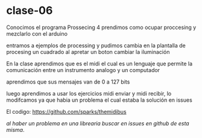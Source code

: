 # clase-06
Conocimos el programa Prossecing 4 prendimos como ocupar proccesing y mezclarlo con el arduino 

entramos a ejemplos de processing y pudimos cambia en la plantalla de procesing un cuadrado al apretar un boton cambiar la iluminación

En la clase aprendimos que es el midi  el cual es un lenguaje que permite la comunicación entre un instrumento  analogo y un computador

aprendimos que sus mensajes van de 0 a 127 bits

luego aprendimos a usar los ejercicios midi enviar y midi recibir, lo modifcamos ya que habia un problema el cual estaba la solución en issues 

 El codigo: https://github.com/sparks/themidibus


*al haber un problema en una librearia buscar en issues en github de esta misma*.
